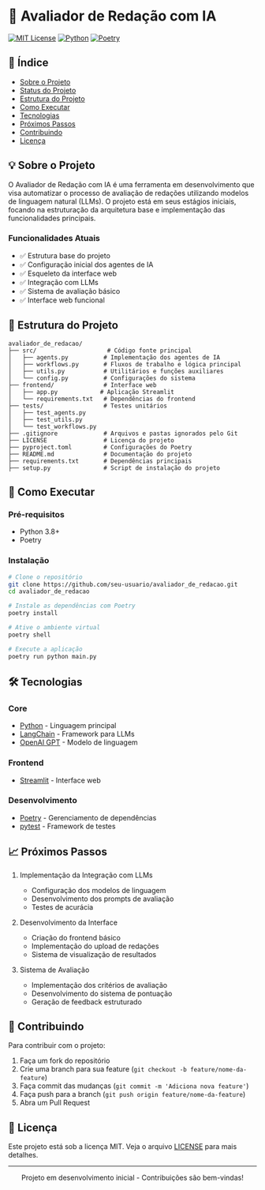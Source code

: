 # 📝 Avaliador de Redação com IA

[![MIT License](https://img.shields.io/badge/License-MIT-green.svg)](https://choosealicense.com/licenses/mit/)
[![Python](https://img.shields.io/badge/Python-3.8+-blue.svg)](https://www.python.org/)
[![Poetry](https://img.shields.io/badge/Poetry-1.7.0+-pink.svg)](https://python-poetry.org/)

## 📑 Índice 

* [Sobre o Projeto](#-sobre-o-projeto)
* [Status do Projeto](#-status-do-projeto)
* [Estrutura do Projeto](#-estrutura-do-projeto)
* [Como Executar](#-como-executar)
* [Tecnologias](#-tecnologias)
* [Próximos Passos](#-próximos-passos)
* [Contribuindo](#-contribuindo)
* [Licença](#-licença)

## 💡 Sobre o Projeto

O Avaliador de Redação com IA é uma ferramenta em desenvolvimento que visa automatizar o processo de avaliação de redações utilizando modelos de linguagem natural (LLMs). O projeto está em seus estágios iniciais, focando na estruturação da arquitetura base e implementação das funcionalidades principais.

### Funcionalidades Atuais
- ✅ Estrutura base do projeto
- ✅ Configuração inicial dos agentes de IA
- ✅ Esqueleto da interface web
- ✅ Integração com LLMs
- ✅ Sistema de avaliação básico
- ✅ Interface web funcional

## 📁 Estrutura do Projeto

```
avaliador_de_redacao/
├── src/                    # Código fonte principal
│   ├── agents.py          # Implementação dos agentes de IA
│   ├── workflows.py       # Fluxos de trabalho e lógica principal
│   ├── utils.py           # Utilitários e funções auxiliares
│   └── config.py          # Configurações do sistema
├── frontend/              # Interface web
│   ├── app.py            # Aplicação Streamlit
│   └── requirements.txt   # Dependências do frontend
├── tests/                 # Testes unitários
│   ├── test_agents.py
│   ├── test_utils.py
│   └── test_workflows.py
├── .gitignore             # Arquivos e pastas ignorados pelo Git
├── LICENSE                # Licença do projeto
├── pyproject.toml         # Configurações do Poetry
├── README.md              # Documentação do projeto
├── requirements.txt       # Dependências principais
├── setup.py               # Script de instalação do projeto
```

## 🚀 Como Executar

### Pré-requisitos

- Python 3.8+
- Poetry

### Instalação

```bash
# Clone o repositório
git clone https://github.com/seu-usuario/avaliador_de_redacao.git
cd avaliador_de_redacao

# Instale as dependências com Poetry
poetry install

# Ative o ambiente virtual
poetry shell

# Execute a aplicação
poetry run python main.py
```

## 🛠️ Tecnologias

### Core
- [Python](https://www.python.org/) - Linguagem principal
- [LangChain](https://langchain.com/) - Framework para LLMs
- [OpenAI GPT](https://openai.com/) - Modelo de linguagem

### Frontend
- [Streamlit](https://streamlit.io/) - Interface web

### Desenvolvimento
- [Poetry](https://python-poetry.org/) - Gerenciamento de dependências
- [pytest](https://pytest.org/) - Framework de testes

## 📈 Próximos Passos

1. Implementação da Integração com LLMs
   - Configuração dos modelos de linguagem
   - Desenvolvimento dos prompts de avaliação
   - Testes de acurácia

2. Desenvolvimento da Interface
   - Criação do frontend básico
   - Implementação do upload de redações
   - Sistema de visualização de resultados

3. Sistema de Avaliação
   - Implementação dos critérios de avaliação
   - Desenvolvimento do sistema de pontuação
   - Geração de feedback estruturado

## 🤝 Contribuindo

Para contribuir com o projeto:
1. Faça um fork do repositório
2. Crie uma branch para sua feature (`git checkout -b feature/nome-da-feature`)
3. Faça commit das mudanças (`git commit -m 'Adiciona nova feature'`)
4. Faça push para a branch (`git push origin feature/nome-da-feature`)
5. Abra um Pull Request

## 📝 Licença

Este projeto está sob a licença MIT. Veja o arquivo [LICENSE](LICENSE) para mais detalhes.

---

<p align="center">Projeto em desenvolvimento inicial - Contribuições são bem-vindas!</p>
